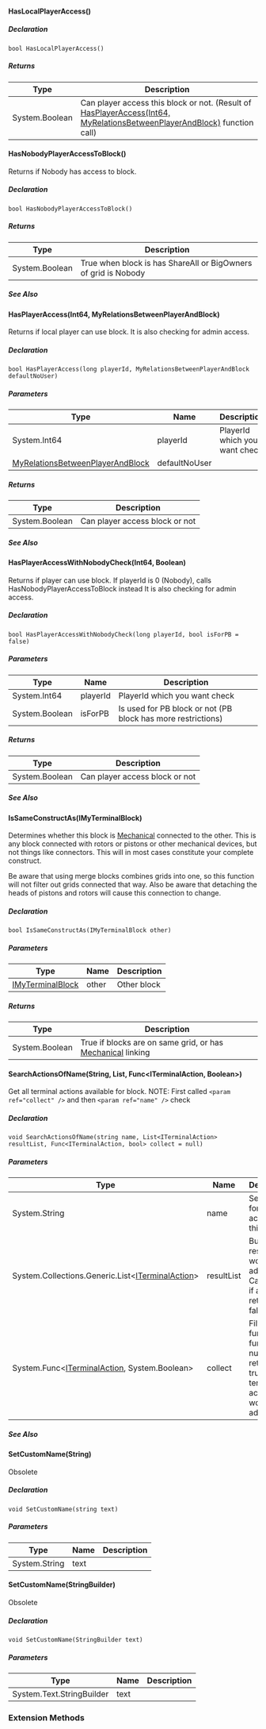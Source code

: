 #### HasLocalPlayerAccess()

##### Declaration

```
bool HasLocalPlayerAccess()
```

##### Returns

| Type | Description |
| --- | --- |
| System.Boolean | Can player access this block or not. (Result of [HasPlayerAccess(Int64, MyRelationsBetweenPlayerAndBlock)](https://keensoftwarehouse.github.io/SpaceEngineersModAPI/api/Sandbox.ModAPI.Ingame.IMyTerminalBlock.html#Sandbox_ModAPI_Ingame_IMyTerminalBlock_HasPlayerAccess_System_Int64_VRage_Game_MyRelationsBetweenPlayerAndBlock_) function call) |

#### HasNobodyPlayerAccessToBlock()

Returns if Nobody has access to block.

##### Declaration

```
bool HasNobodyPlayerAccessToBlock()
```

##### Returns

| Type | Description |
| --- | --- |
| System.Boolean | True when block is has ShareAll or BigOwners of grid is Nobody |

##### See Also

#### HasPlayerAccess(Int64, MyRelationsBetweenPlayerAndBlock)

Returns if local player can use block. It is also checking for admin access.

##### Declaration

```
bool HasPlayerAccess(long playerId, MyRelationsBetweenPlayerAndBlock defaultNoUser)
```

##### Parameters

| Type | Name | Description |
| --- | --- | --- |
| System.Int64 | playerId | PlayerId which you want check |
| [MyRelationsBetweenPlayerAndBlock](https://keensoftwarehouse.github.io/SpaceEngineersModAPI/api/VRage.Game.MyRelationsBetweenPlayerAndBlock.html) | defaultNoUser |     |

##### Returns

| Type | Description |
| --- | --- |
| System.Boolean | Can player access block or not |

##### See Also

#### HasPlayerAccessWithNobodyCheck(Int64, Boolean)

Returns if player can use block. If playerId is 0 (Nobody), calls HasNobodyPlayerAccessToBlock instead It is also checking for admin access.

##### Declaration

```
bool HasPlayerAccessWithNobodyCheck(long playerId, bool isForPB = false)
```

##### Parameters

| Type | Name | Description |
| --- | --- | --- |
| System.Int64 | playerId | PlayerId which you want check |
| System.Boolean | isForPB | Is used for PB block or not (PB block has more restrictions) |

##### Returns

| Type | Description |
| --- | --- |
| System.Boolean | Can player access block or not |

##### See Also

#### IsSameConstructAs(IMyTerminalBlock)

Determines whether this block is [Mechanical](https://keensoftwarehouse.github.io/SpaceEngineersModAPI/api/VRage.Game.ModAPI.GridLinkTypeEnum.html#VRage_Game_ModAPI_GridLinkTypeEnum_Mechanical) connected to the other. This is any block connected with rotors or pistons or other mechanical devices, but not things like connectors. This will in most cases constitute your complete construct.

Be aware that using merge blocks combines grids into one, so this function will not filter out grids connected that way. Also be aware that detaching the heads of pistons and rotors will cause this connection to change.

##### Declaration

```
bool IsSameConstructAs(IMyTerminalBlock other)
```

##### Parameters

| Type | Name | Description |
| --- | --- | --- |
| [IMyTerminalBlock](https://keensoftwarehouse.github.io/SpaceEngineersModAPI/api/Sandbox.ModAPI.Ingame.IMyTerminalBlock.html) | other | Other block |

##### Returns

| Type | Description |
| --- | --- |
| System.Boolean | True if blocks are on same grid, or has [Mechanical](https://keensoftwarehouse.github.io/SpaceEngineersModAPI/api/VRage.Game.ModAPI.GridLinkTypeEnum.html#VRage_Game_ModAPI_GridLinkTypeEnum_Mechanical) linking |

#### SearchActionsOfName(String, List<ITerminalAction>, Func<ITerminalAction, Boolean>)

Get all terminal actions available for block. NOTE: First called `<param ref="collect" />` and then `<param ref="name" />` check

##### Declaration

```
void SearchActionsOfName(string name, List<ITerminalAction> resultList, Func<ITerminalAction, bool> collect = null)
```

##### Parameters

| Type | Name | Description |
| --- | --- | --- |
| System.String | name | Searches for terminal action with this name |
| System.Collections.Generic.List<[ITerminalAction](https://keensoftwarehouse.github.io/SpaceEngineersModAPI/api/Sandbox.ModAPI.Interfaces.ITerminalAction.html)\> | resultList | Buffer list, results would be added here. Can be null if  always returns false |
| System.Func<[ITerminalAction](https://keensoftwarehouse.github.io/SpaceEngineersModAPI/api/Sandbox.ModAPI.Interfaces.ITerminalAction.html), System.Boolean\> | collect | Filter function, if function is null or returns true, terminal action would be added to |

##### See Also

#### SetCustomName(String)

Obsolete

##### Declaration

```
void SetCustomName(string text)
```

##### Parameters

| Type | Name | Description |
| --- | --- | --- |
| System.String | text |     |

#### SetCustomName(StringBuilder)

Obsolete

##### Declaration

```
void SetCustomName(StringBuilder text)
```

##### Parameters

| Type | Name | Description |
| --- | --- | --- |
| System.Text.StringBuilder | text |     |

### Extension Methods
